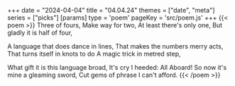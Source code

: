 +++
date = "2024-04-04"
title = "04.04.24"
themes = ["date", "meta"]
series = ["picks"]
[params]
  type = 'poem'
  pageKey = 'src/poem.js'
+++
{{< poem >}}
Three of fours,
Make way for two,
At least there's only one,
But gladly it is half of four,

A language that does dance in lines,
That makes the numbers merry acts,
That turns itself in knots to do
A magic trick in metred step,

What gift it is this language broad,
It's cry I heeded: All Aboard!
So now it's mine a gleaming sword,
Cut gems of phrase I can't afford.
{{< /poem >}}